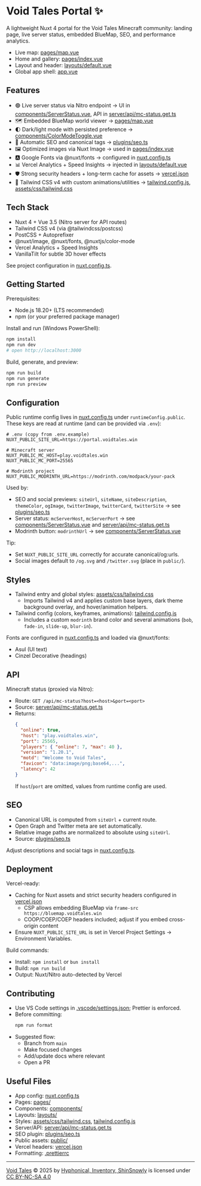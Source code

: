 # Void Tales Portal ✨

A lightweight Nuxt 4 portal for the Void Tales Minecraft community: landing page, live server status, embedded BlueMap, SEO, and performance analytics.

- Live map: [pages/map.vue](pages/map.vue)
- Home and gallery: [pages/index.vue](pages/index.vue)
- Layout and header: [layouts/default.vue](layouts/default.vue)
- Global app shell: [app.vue](app.vue)

## Features

- 🟢 Live server status via Nitro endpoint → UI in [components/ServerStatus.vue](components/ServerStatus.vue), API in [server/api/mc-status.get.ts](server/api/mc-status.get.ts)
- 🗺️ Embedded BlueMap world viewer → [pages/map.vue](pages/map.vue)
- 🌓 Dark/light mode with persisted preference → [components/ColorModeToggle.vue](components/ColorModeToggle.vue)
- 🔎 Automatic SEO and canonical tags → [plugins/seo.ts](plugins/seo.ts)
- 🖼️ Optimized images via Nuxt Image → used in [pages/index.vue](pages/index.vue)
- 🅰️ Google Fonts via @nuxt/fonts → configured in [nuxt.config.ts](nuxt.config.ts)
- 📊 Vercel Analytics + Speed Insights → injected in [layouts/default.vue](layouts/default.vue)
- 🛡️ Strong security headers + long-term cache for assets → [vercel.json](vercel.json)
- 💨 Tailwind CSS v4 with custom animations/utilities → [tailwind.config.js](tailwind.config.js), [assets/css/tailwind.css](assets/css/tailwind.css)

## Tech Stack

- Nuxt 4 + Vue 3.5 (Nitro server for API routes)
- Tailwind CSS v4 (via @tailwindcss/postcss)
- PostCSS + Autoprefixer
- @nuxt/image, @nuxt/fonts, @nuxtjs/color-mode
- Vercel Analytics + Speed Insights
- VanillaTilt for subtle 3D hover effects

See project configuration in [nuxt.config.ts](nuxt.config.ts).

## Getting Started

Prerequisites:

- Node.js 18.20+ (LTS recommended)
- npm (or your preferred package manager)

Install and run (Windows PowerShell):

```powershell
npm install
npm run dev
# open http://localhost:3000
```

Build, generate, and preview:

```powershell
npm run build
npm run generate
npm run preview
```

## Configuration

Public runtime config lives in [nuxt.config.ts](nuxt.config.ts) under `runtimeConfig.public`. These keys are read at runtime (and can be provided via `.env`):

```dotenv
# .env (copy from .env.example)
NUXT_PUBLIC_SITE_URL=https://portal.voidtales.win

# Minecraft server
NUXT_PUBLIC_MC_HOST=play.voidtales.win
NUXT_PUBLIC_MC_PORT=25565

# Modrinth project
NUXT_PUBLIC_MODRINTH_URL=https://modrinth.com/modpack/your-pack
```

Used by:

- SEO and social previews: `siteUrl`, `siteName`, `siteDescription`, `themeColor`, `ogImage`, `twitterImage`, `twitterCard`, `twitterSite` → see [plugins/seo.ts](plugins/seo.ts)
- Server status: `mcServerHost`, `mcServerPort` → see [components/ServerStatus.vue](components/ServerStatus.vue) and [server/api/mc-status.get.ts](server/api/mc-status.get.ts)
- Modrinth button: `modrinthUrl` → see [components/ServerStatus.vue](components/ServerStatus.vue)

Tip:

- Set `NUXT_PUBLIC_SITE_URL` correctly for accurate canonical/og:urls.
- Social images default to `/og.svg` and `/twitter.svg` (place in `public/`).

## Styles

- Tailwind entry and global styles: [assets/css/tailwind.css](assets/css/tailwind.css)
  - Imports Tailwind v4 and applies custom base layers, dark theme background overlay, and hover/animation helpers.
- Tailwind config (colors, keyframes, animations): [tailwind.config.js](tailwind.config.js)
  - Includes a custom `modrinth` brand color and several animations (`bob`, `fade-in`, `slide-up`, `blur-in`).

Fonts are configured in [nuxt.config.ts](nuxt.config.ts) and loaded via @nuxt/fonts:

- Asul (UI text)
- Cinzel Decorative (headings)

## API

Minecraft status (proxied via Nitro):

- Route: `GET /api/mc-status?host=<host>&port=<port>`
- Source: [server/api/mc-status.get.ts](server/api/mc-status.get.ts)
- Returns:
  ```json
  {
  	"online": true,
  	"host": "play.voidtales.win",
  	"port": 25565,
  	"players": { "online": 7, "max": 40 },
  	"version": "1.20.1",
  	"motd": "Welcome to Void Tales",
  	"favicon": "data:image/png;base64,...",
  	"latency": 42
  }
  ```
  If `host`/`port` are omitted, values from runtime config are used.

## SEO

- Canonical URL is computed from `siteUrl` + current route.
- Open Graph and Twitter meta are set automatically.
- Relative image paths are normalized to absolute using `siteUrl`.
- Source: [plugins/seo.ts](plugins/seo.ts)

Adjust descriptions and social tags in [nuxt.config.ts](nuxt.config.ts).

## Deployment

Vercel-ready:

- Caching for Nuxt assets and strict security headers configured in [vercel.json](vercel.json)
  - CSP allows embedding BlueMap via `frame-src https://bluemap.voidtales.win`
  - COOP/COEP/COEP headers included; adjust if you embed cross-origin content
- Ensure `NUXT_PUBLIC_SITE_URL` is set in Vercel Project Settings → Environment Variables.

Build commands:

- Install: `npm install` or `bun install`
- Build: `npm run build`
- Output: Nuxt/Nitro auto-detected by Vercel

## Contributing

- Use VS Code settings in [.vscode/settings.json](.vscode/settings.json); Prettier is enforced.
- Before committing:
  ```powershell
  npm run format
  ```
- Suggested flow:
  - Branch from `main`
  - Make focused changes
  - Add/update docs where relevant
  - Open a PR

## Useful Files

- App config: [nuxt.config.ts](nuxt.config.ts)
- Pages: [pages/](pages/)
- Components: [components/](components/)
- Layouts: [layouts/](layouts/)
- Styles: [assets/css/tailwind.css](assets/css/tailwind.css), [tailwind.config.js](tailwind.config.js)
- Server/API: [server/api/mc-status.get.ts](server/api/mc-status.get.ts)
- SEO plugin: [plugins/seo.ts](plugins/seo.ts)
- Public assets: [public/](public/)
- Vercel headers: [vercel.json](vercel.json)
- Formatting: [.prettierrc](.prettierrc)

---

<a href="https://portal.hypho.dev">Void Tales</a> © 2025 by <a href="https://creativecommons.org">Hyphonical, Inventory, ShinSnowly</a> is licensed under <a href="https://creativecommons.org/licenses/by-nc-sa/4.0/">CC BY-NC-SA 4.0</a><img src="https://mirrors.creativecommons.org/presskit/icons/cc.svg" alt="" style="max-width: 1em;max-height:1em;margin-left: .2em;"><img src="https://mirrors.creativecommons.org/presskit/icons/by.svg" alt="" style="max-width: 1em;max-height:1em;margin-left: .2em;"><img src="https://mirrors.creativecommons.org/presskit/icons/nc.svg" alt="" style="max-width: 1em;max-height:1em;margin-left: .2em;"><img src="https://mirrors.creativecommons.org/presskit/icons/sa.svg" alt="" style="max-width: 1em;max-height:1em;margin-left: .2em;">
